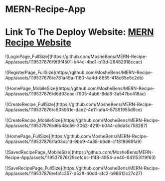 # MERN-Recipe-App
<h1>Link To The Deploy Website: <a href="https://front-recipe-mern-app.onrender.com"> MERN Recipe Website</a></h1>
![LoginPage_FullSize](https://github.com/MosheBens/MERN-Recipe-App/assets/119537876/9f9f4501-b44c-4bd1-b13d-28482918ccac)
<br></br>
![RegisterPage_FullSize](https://github.com/MosheBens/MERN-Recipe-App/assets/119537876/e781a49a-1160-4a4d-8655-418c65e5c2db)
<br></br>
![HomePage_MobileSize](https://github.com/MosheBens/MERN-Recipe-App/assets/119537876/d6d03dac-7905-4ab6-8dc8-3a547bc418ac)
<br></br>
![CreateRecipe_FullSize](https://github.com/MosheBens/MERN-Recipe-App/assets/119537876/c605961e-dae2-4e11-afa4-87591955d9ce)
<br></br>
![CreateRecipe_MobileSize](https://github.com/MosheBens/MERN-Recipe-App/assets/119537876/d6b48d56-3063-4210-b044-c6da3c758287)
<br></br>
![HomePage_FullSize](https://github.com/MosheBens/MERN-Recipe-App/assets/119537876/fa03dc1d-9bb9-4a38-b6d8-c1f818669fa9)
<br></br>
![SavedRecipePage_MobileSize](https://github.com/MosheBens/MERN-Recipe-App/assets/119537876/29cefcbc-ff48-4954-ae40-641153119f63)
<br></br>
![SaveRecipePage_FullSize](https://github.com/MosheBens/MERN-Recipe-App/assets/119537876/efa1c357-d528-40dd-afc2-b98612c27c27)
<br></br>

